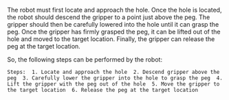 The robot must first locate and approach the hole. Once the hole is located, the robot should descend the gripper to a point just above the peg. The gripper should then be carefully lowered into the hole until it can grasp the peg. Once the gripper has firmly grasped the peg, it can be lifted out of the hole and moved to the target location. Finally, the gripper can release the peg at the target location. 

So, the following steps can be performed by the robot:

    Steps:  1. Locate and approach the hole  2. Descend gripper above the peg  3. Carefully lower the gripper into the hole to grasp the peg  4. Lift the gripper with the peg out of the hole  5. Move the gripper to the target location  6. Release the peg at the target location